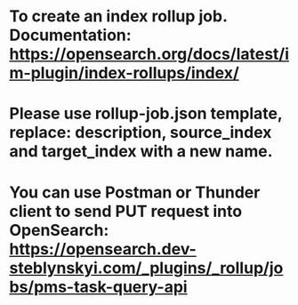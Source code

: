 # To create an index rollup job. Documentation: https://opensearch.org/docs/latest/im-plugin/index-rollups/index/
# Please use rollup-job.json template, replace: description, source_index and target_index with a new name.
# You can use Postman or Thunder client to send PUT request into OpenSearch: https://opensearch.dev-steblynskyi.com/_plugins/_rollup/jobs/pms-task-query-api